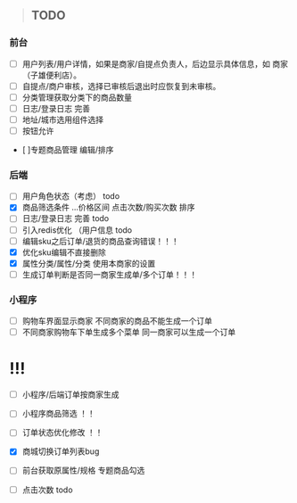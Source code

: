 >## TODO

### 前台
- [ ] 用户列表/用户详情，如果是商家/自提点负责人，后边显示具体信息，如 商家（子雄便利店）。
- [ ] 自提点/商户审核，选择已审核后退出时应恢复到未审核。
- [ ] 分类管理获取分类下的商品数量
- [ ] 日志/登录日志 完善
- [ ] 地址/城市选用组件选择
- [ ] 按钮允许
- [ ]专题商品管理 编辑/排序

### 后端
- [ ]  用户角色状态（考虑） todo
- [x]  商品筛选条件 ...价格区间 点击次数/购买次数 排序
- [ ] 日志/登录日志 完善 todo
- [ ] 引入redis优化 （用户信息 todo
- [ ] 编辑sku之后订单/退货的商品查询错误！！！
- [x] 优化sku编辑不直接删除
- [x] 属性分类/属性/分类 使用本商家的设置
- [ ] 生成订单判断是否同一商家生成单/多个订单！！！

### 小程序
- [ ] 购物车界面显示商家 不同商家的商品不能生成一个订单
- [ ] 不同商家购物车下单生成多个菜单 同一商家可以生成一个订单

# !!!
- [ ] 小程序/后端订单按商家生成
- [ ] 小程序商品筛选 ！！
- [ ] 订单状态优化修改 ！！
- [x] 商城切换订单列表bug 
- [ ] 前台获取原属性/规格 专题商品勾选 
- [ ] 点击次数 todo


